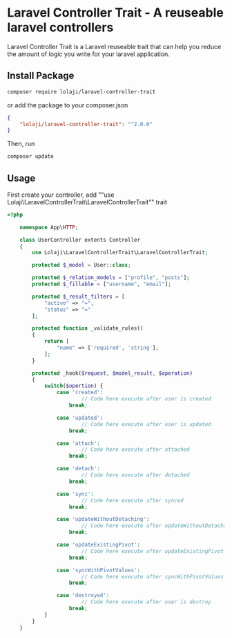 # Laravel Controller Trait - A reuseable laravel controllers

Laravel Controller Trait is a Laravel reuseable trait that can help you reduce the amount of logic you write for your laravel application.

## Install Package

```sh
composer require lolaji/laravel-controller-trait

```
or add the package to your composer.json

```json
{
    "lolaji/laravel-controller-trait": "^2.0.0"
}

```

Then, run

```sh
composer update

```

## Usage

First create your controller, add ""use Lolaji\LaravelControllerTrait\LaravelControllerTrait"" trait

```php
<?php

    namespace App\HTTP;

    class UserController extents Controller
    {
        use Lolaji\LaravelControllerTrait\LaravelControllerTrait;

        protected $_model = User::class;

        protected $_relation_models = ["profile", "posts"];
        protected $_fillable = ["username", "email"];

        protected $_result_filters = [
            "active" => "=",
            "status" => "="
        ];

        protected function _validate_rules()
        {
            return [
                "name" => ['required', 'string'],
            ];
        }

        protected _hook($request, $model_result, $operation)
        {
            switch($opertion) {
                case 'created':
                        // Code here execute after user is created
                    break;

                case 'updated':
                        // Code here execute after user is updated
                    break;

                case 'attach':
                        // Code here execute after attached
                    break;

                case 'detach':
                        // Code here execute after detached
                    break;

                case 'sync':
                        // Code here execute after synced
                    break;

                case 'updateWithoutDetaching':
                        // Code here execute after updateWithoutDetaching
                    break;

                case 'updateExistingPivot':
                        // Code here execute after updateExistingPivot
                    break;

                case 'syncWithPivotValues':
                        // Code here execute after syncWithPivotValues
                    break;

                case 'destroyed':
                        // Code here execute after user is destroy
                    break;
            }
        }
    }



